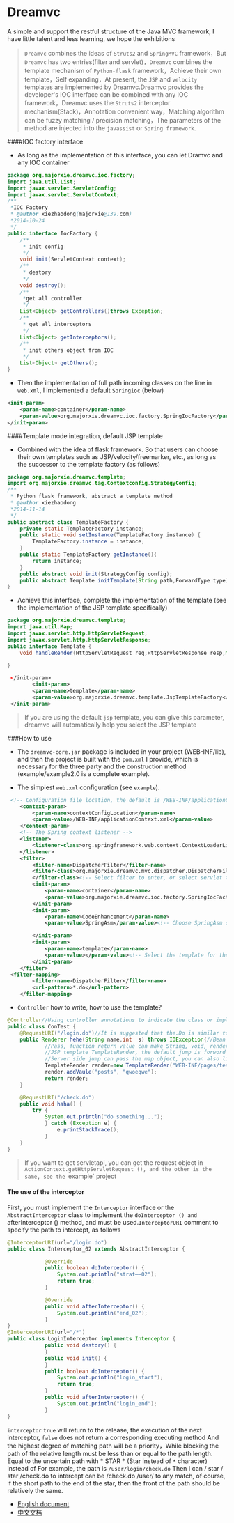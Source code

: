Dreamvc
=================================== 
A simple and support the restful structure of the Java MVC framework, I have little talent and less learning, we hope the exhibitions
>`Dreamvc` combines the ideas of `Struts2` and `SpringMVC` framework，But `Dreamvc` has two entries(filter and servlet)，`Dreamvc` combines the template mechanism of `Python-flask` framework，Achieve their own template，Self expanding，At present, the `JSP` and `velocity` templates are implemented by Dreamvc.Dreamvc provides the developer's IOC interface can be combined with any IOC framework，Dreamvc uses the `Struts2` interceptor mechanism(Stack)，Annotation convenient way，Matching algorithm can be fuzzy matching / precision matching，The parameters of the method are injected into the `javassist` or `Spring framework`.

####IOC factory interface
- As long as the implementation of this interface, you can let Dramvc and any IOC container
```java
package org.majorxie.dreamvc.ioc.factory;
import java.util.List;
import javax.servlet.ServletConfig;
import javax.servlet.ServletContext;
/**
 *IOC Factory
 * @author xiezhaodong(majorxie@139.com)
 *2014-10-24
 */
public interface IocFactory {
	/**
	 * init config
	 */
	void init(ServletContext context);
	/**
	 * destory
	 */
	void destroy();
	/**
	 *get all controller
	 */
	List<Object> getControllers()throws Exception;
	/**
	 * get all interceptors
	 */
	List<Object> getInterceptors();
	/**
	 * init others object from IOC
	 */
	List<Object> getOthers();
}
```
- Then the implementation of full path incoming classes on the line in `web.xml`, I implemented a default `Springioc` (below)
```xml
<init-param>
	<param-name>container</param-name>
	<param-value>org.majorxie.dreamvc.ioc.factory.SpringIocFactory</param-value>
</init-param>
```
####Template mode integration, default JSP template
- Combined with the idea of flask framework. So that users can choose their own templates such as JSP/velocity/freemarker, etc., as long as the successor to the template factory (as follows)
```java
package org.majorxie.dreamvc.template;
import org.majorxie.dreamvc.tag.Contextconfig.StrategyConfig;
/**
 * Python flask framework, abstract a template method
 * @author xiezhaodong
 *2014-11-14
 */
public abstract class TemplateFactory {
	private static TemplateFactory instance;
	public static void setInstance(TemplateFactory instance) {
		TemplateFactory.instance = instance;
	}
	public static TemplateFactory getInstance(){
		return instance;
	}
	public abstract void init(StrategyConfig config);
	public abstract Template initTemplate(String path,ForwardType type) throws Exception;
}
```
- Achieve this interface, complete the implementation of the template (see the implementation of the JSP template specifically)
```java
package org.majorxie.dreamvc.template;
import java.util.Map;
import javax.servlet.http.HttpServletRequest;
import javax.servlet.http.HttpServletResponse;
public interface Template {
	void handleRender(HttpServletRequest req,HttpServletResponse resp,Map<String, Object> models)throws Exception;

}
```
```xml
 </init-param>
	    <init-param>
	    <param-name>template</param-name>
	    <param-value>org.majorxie.dreamvc.template.JspTemplateFactory</param-value>
 </init-param>
```
>If you are using the default `jsp` template, you can give this parameter, dreamvc will automatically help you select the JSP template

###How to use
- The `dreamvc-core.jar` package is included in your project (WEB-INF/lib), and then the project is built with the `pom.xml` I provide, which is necessary for the three party and the construction method (example/example2.0 is a complete example).

- The simplest `web.xml` configuration (see `example`).
```xml
 <!-- Configuration file location, the default is /WEB-INF/applicationContext.xml -->
    <context-param>
        <param-name>contextConfigLocation</param-name>
        <param-value>/WEB-INF/applicationContext.xml</param-value>
    </context-param>
    <!-- The Spring context listener -->
    <listener>
        <listener-class>org.springframework.web.context.ContextLoaderListener</listener-class>
    </listener>
    <filter>
        <filter-name>DispatcherFilter</filter-name>
        <filter-class>org.majorxie.dreamvc.mvc.dispatcher.DispatcherFilter
        </filter-class><!-- Select filter to enter, or select servlet to enter (as above) -->
        <init-param>
            <param-name>container</param-name>
            <param-value>org.majorxie.dreamvc.ioc.factory.SpringIocFactory</param-value><!-- Select springioc as the IOC container -->
        </init-param>
        <init-param>
            <param-name>CodeEnhancement</param-name>
            <param-value>SpringAsm</param-value><!-- Choose SpringAsm or javassist -->

        </init-param>
        <init-param>
            <param-name>template</param-name>
            <param-value></param-value><!-- Select the template for the return of the template here and not automatically select the JSP template -->
        </init-param>
    </filter>
 <filter-mapping>
        <filter-name>DispatcherFilter</filter-name>
        <url-pattern>*.do</url-pattern>
    </filter-mapping>
```
- `Controller` how to write, how to use the template?
```java
@Controller//Using controller annotations to indicate the class or implement the controller interface
public class ConTest {
    @RequestURI("/login.do")//It is suggested that the.Do is similar to /user/login/check.do, and the best parameters are passed, and no delivery will be reported to 404.
	public Renderer hehe(String name,int  s) throws IOException{//Bean is currently not supported, as long as the traditional parameters
			//Pass, function return value can make String, void, render.render said only template currently has /JsonTemplate/TextTemplate/
			//JSP template TemplateRender, the default jump is forword jump, you can see the constructor using FORWARD.Rediect set the client jump
			//Server side jump can pass the map object, you can also like the following way
			TemplateRender render=new TemplateRender("WEB-INF/pages/test.jsp");
			render.addVaule("posts", "qwoeqwe");
			return render;
	}

	@RequestURI("/check.do")
	public void haha() {
		try {
			System.out.println("do something...");
			} catch (Exception e) {
			    e.printStackTrace();
			}
	}
}
```
>If you want to get servletapi, you can get the request object in `ActionContext.getHttpServletRequest (), and the other is the same, see the `example` project

#### The use of the interceptor
First, you must implement the `Interceptor` interface or the `AbstractInterceptor` class to implement the `doInterceptor () and `afterInterceptor () method, and must be used.`InterceptorURI` comment to specify the path to intercept, as follows
```java
@InterceptorURI(url="/login.do")
public class Interceptor_02 extends AbstractInterceptor {

			@Override
			public boolean doInterceptor() {
				System.out.println("strat——02");
				return true;
			}

			@Override
			public void afterInterceptor() {
				System.out.println("end_02");
			}
}
@InterceptorURI(url="/*")
public class LoginInterceptor implements Interceptor {
			public void destory() {
			}
			public void init() {
			}
			public boolean doInterceptor() {
				System.out.println("login_start");
				return true;
			}
			public void afterInterceptor() {
				System.out.println("login_end");
			}
}
```
`interceptor` `true` will return to the release, the execution of the next interceptor, `false` does not return a corresponding executing method
And the highest degree of matching path will be a priority，While blocking the path of the relative length must be less than or equal to the path length. Equal to the uncertain path with * STAR * (Star instead of ` * ` character) instead of
For example, the path is `/user/login/check.do`
Then I can / star / star /check.do to intercept can be /check.do /user/ to any match, of course, if the short path to the end of the star, then the front of the path should be relatively the same.

- [English document](https://github.com/xiexiaodong/Dreamvc/blob/master/README.md)
- [中文文档](https://github.com/xiexiaodong/Dreamvc/blob/master/README_ZH_CN.md)
		

  
  
  
  
